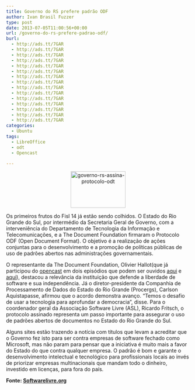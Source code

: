 ```yaml
---
title: Governo do RS prefere padrão ODF
author: Ivan Brasil Fuzzer
type: post
date: 2013-07-05T11:00:56+00:00
url: /governo-do-rs-prefere-padrao-odf/
burl:
  - http://ads.tt/7GAR
  - http://ads.tt/7GAR
  - http://ads.tt/7GAR
  - http://ads.tt/7GAR
  - http://ads.tt/7GAR
  - http://ads.tt/7GAR
  - http://ads.tt/7GAR
  - http://ads.tt/7GAR
  - http://ads.tt/7GAR
  - http://ads.tt/7GAR
  - http://ads.tt/7GAR
  - http://ads.tt/7GAR
  - http://ads.tt/7GAR
  - http://ads.tt/7GAR
  - http://ads.tt/7GAR
categories:
  - Ubuntu
tags:
  - LibreOffice
  - odt
  - Opencast

---
```

<p style="text-align: center;">
  <a href="http://www.ubuntero.com.br/wp-content/uploads/2013/07/governo-rs-assina-protocolo-odt.jpg"><img class="alignnone size-thumbnail wp-image-5716" alt="governo-rs-assina-protocolo-odt" src="http://www.ubuntero.com.br/wp-content/uploads/2013/07/governo-rs-assina-protocolo-odt-150x100.jpg" width="150" height="100" /></a>
</p>

Os primeiros frutos do Fisl 14 já estão sendo colhidos. O Estado do Rio Grande do Sul, por intermédio da Secretaria Geral de Governo, com a interveniência do Departamento de Tecnologia da Informação e Telecomunicações, e a The Document Foundation firmaram o Protocolo ODF (Open Document Format). O objetivo é a realização de ações conjuntas para o desenvolvimento e a promoção de políticas públicas de uso de padrões abertos nas administrações governamentais.

O representante da The Document Foundation, Olivier Hallot(que já participou do [opencast][1] em dois episódios que podem ser ouvidos [aqui][2] e [aqui][3]), destacou a relevância da instituição que defende a liberdade de software e sua independência. Já o diretor-presidente da Companhia de Processamento de Dados do Estado do Rio Grande (Procergs), Carlson Aquistapasse, afirmou que o acordo demonstra avanço. “Temos o desafio de usar a tecnologia para aprofundar a democracia”, disse. Para o coordenador geral da Associação Software Livre (ASL), Ricardo Fritsch, o protocolo assinado representa um passo importante para assegurar o uso de padrões abertos de documentos no Estado do Rio Grande do Sul.

Alguns sites estão trazendo a notícia com títulos que levam a acreditar que o Governo fez isto para ser contra empresas de software fechado como Microsoft, mas não param para pensar que a iniciativa é muito mais a favor do Estado do que contra qualquer empresa. O padrão é bom e garante o desenvolvimento intelectual e tecnológico para profissionais locais ao invés de priorizar empresas multinacionais que mandam todo o dinheiro, investido em licenças, para fora do país.

**Fonte: [Softwarelivre.org][4]**

 [1]: http://www.ubuntero.com.br/category/opencast
 [2]: http://www.ubuntero.com.br/2012/06/opencat-12a-libreoffice/
 [3]: http://www.ubuntero.com.br/2012/06/opencast-12b-libreoffice/
 [4]: http://softwarelivre.org/fisl14/blog/governo-do-estado-do-rs-assina-protocolo-de-intencoes-em-prol-dos-formatos-abertos-de-documentos